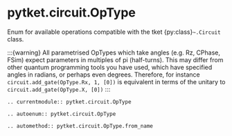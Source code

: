 # pytket.circuit.OpType

Enum for available operations compatible with the tket {py:class}`~.Circuit` class.

:::{warning}
All parametrised OpTypes which take angles (e.g. Rz, CPhase, FSim) expect parameters in multiples of pi (half-turns).
This may differ from other quantum programming tools you have used, which have specified angles in radians, or perhaps even degrees.
Therefore, for instance `circuit.add_gate(OpType.Rx, 1, [0])` is equivalent in terms of the unitary to `circuit.add_gate(OpType.X, [0])`
:::

```{eval-rst}
.. currentmodule:: pytket.circuit.OpType
```

```{eval-rst}
.. autoenum:: pytket.circuit.OpType
```

```{eval-rst}
.. automethod:: pytket.circuit.OpType.from_name
```

